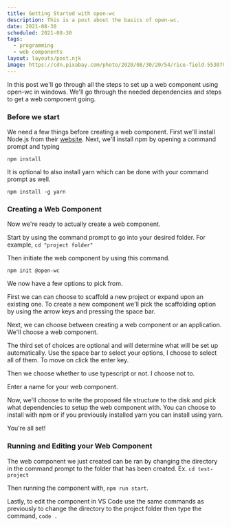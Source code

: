 ```yaml
---
title: Getting Started with open-wc
description: This is a post about the basics of open-wc.
date: 2021-08-30
scheduled: 2021-08-30
tags:
  - programming
  - web components
layout: layouts/post.njk
image: https://cdn.pixabay.com/photo/2020/08/30/20/54/rice-field-5530707_1280.jpg
---
```

In this post we'll go through all the steps to set up a web component using open-wc in windows. We'll go through the needed dependencies and steps to get a web component going.

### Before we start
We need a few things before creating a web component. First we'll install Node.js from their [website](https://nodejs.org/en/download/). Next, we'll install npm by opening a command prompt and typing 
```
npm install
```
It is optional to also install yarn which can be done with your command prompt as well.
```
npm install -g yarn
```

### Creating a Web Component
Now we're ready to actually create a web component.

Start by using the command prompt to go into your desired folder. For example, `cd "project folder"`

Then initiate the web component by using this command.
```
npm init @open-wc
```

We now have a few options to pick from.

First we can can choose to scaffold a new project or expand upon an existing one. To create a new component we'll pick the scaffolding option by using the arrow keys and pressing the space bar. 

Next, we can choose between creating a web component or an application. We'll choose a web component. 

The third set of choices are optional and will determine what will be set up automatically. Use the space bar to select your options, I choose to select all of them. To move on click the enter key. 

Then we choose whether to use typescript or not. I choose not to. 

Enter a name for your web component. 

Now, we'll choose to write the proposed file structure to the disk and pick what dependencies to setup the web component with. You can choose to install with npm or if you previously installed yarn you can install using yarn.

You're all set!

### Running and Editing your Web Component
The web component we just created can be ran by changing the directory in the command prompt to the folder that has been created. Ex. `cd test-project`

Then running the component with, `npm run start`.

Lastly, to edit the component in VS Code use the same commands as previously to change the directory to the project folder then type the command, `code .`